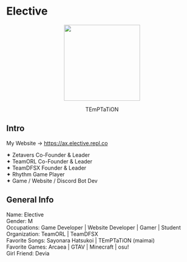 # Elective
<p align="center">
  <img width="200" src="https://ax.elective.repl.co/Resources/Elective.png">
</p>
<p align="center">TEmPTaTiON</p>

## Intro
My Website -> https://ax.elective.repl.co

✦ Zetavers Co-Founder & Leader \
✦ TeamORL Co-Founder & Leader \
✦ TeamDFSX Founder & Leader \
✦ Rhythm Game Player \
✦ Game / Website / Discord Bot Dev

## General Info
Name: Elective \
Gender: M \
Occupations: Game Developer | Website Developer | Gamer | Student \
Organization: TeamORL | TeamDFSX \
Favorite Songs: Sayonara Hatsukoi | TEmPTaTiON (maimai) \
Favorite Games: Arcaea | GTAV | Minecraft | osu! \
Girl Friend: Devia
